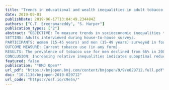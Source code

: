 ```yaml
---
title: "Trends in educational and wealth inequalities in adult tobacco use in Nepal 2001-2016: secondary data analyses of four Demographic and Health Surveys"
date: 2019-09-01
publishDate: 2019-06-17T13:04:49.234484Z
authors: ["C.T. Sreeramareddy", "S. Harper"]
publication_types: ["2"]
abstract: "OBJECTIVE: To measure trends in socioeconomic inequalities tobacco use in Nepal.
SETTING: Adults interviewed during house-to-house surveys.
PARTICIPANTS: Women (15-45 years) and men (15-49 years) surveyed in four Nepal Demographic and Health Surveys done in 2001, 2006, 2011 and 2016.
OUTCOME MEASURE: Current tobacco use (in any form).
RESULTS: The prevalence of tobacco use for men declined from 66% in 2001 to 55% in 2016, and declined from 29% to 8.4% among women. Across both education and wealth quintiles for both men and women, the prevalence of tobacco use generally declines with increasing education or wealth. We found persistently larger absolute inequalities by education than by wealth among men. Among women we also found larger educational than wealth-related gradients, but both declined over time. For men, the Slope Index of Inequality (SII) for education was larger than for wealth (44% vs 26% in 2001) and changed very little over time. For women, the SII for both education and wealth were similar in magnitude to men, but decreased substantially between 2001 and 2016 (from 44% to 16% for education; from 37% to 16% for wealth). Women had a larger relative index of inequality than men for both education (6.5 vs 2.0 in 2001) and wealth (4.8 vs 1.5 in 2001), and relative inequality increased between 2001 and 2016 for women (from 6.5 to 16.0 for education; from 4.8 to 12.0 for wealth).
CONCLUSION: Increasing relative inequalities indicates suboptimal reduction in tobacco use among the vulnerable groups suggesting that they should be targeted to improve tobacco control."
featured: false
publication: "*BMJ Open*"
url_pdf: "https://bmjopen.bmj.com/content/bmjopen/9/9/e029712.full.pdf"
doi: "10.1136/bmjopen-2019-029712"
url_code: "https://osf.io/c9e5n/"
---
```


